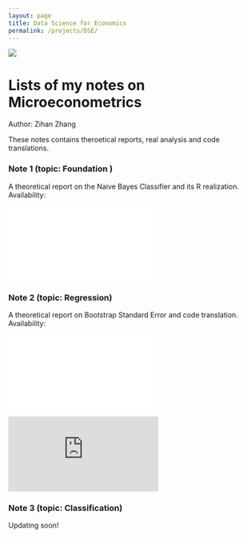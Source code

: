 ```yaml
---
layout: page
title: Data Science for Economics
permalink: /projects/DSE/
---
```

![](/static/projects/bjsubway.jpg)


# Lists of my notes on Microeconometrics

Author: Zihan Zhang

These notes contains theroetical reports, real analysis and code translations. 

### Note 1 (topic: Foundation )
A theoretical report on the Naive Bayes Classifier and its R realization.
Availability:

![PDF file]({{site.baseurl}}/assets/HW1_zzh.pdf)

### Note 2 (topic: Regression)
A theoretical report on Bootstrap Standard Error and code translation.
Availability:

![PDF file]({{site.baseurl}}/assets/HW1_zzh.pdf)

![Blog page](https://landbuland.github.io/moments/2019/03/23/Homework-2-for-Data-Analysis.html)

### Note 3 (topic: Classification)
Updating soon!
